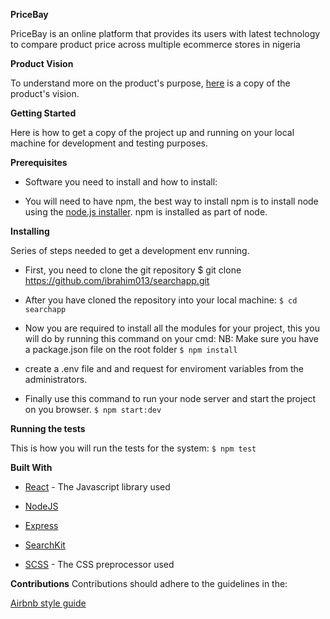 **PriceBay**

PriceBay is an online platform that provides its users with latest technology to compare product price across multiple ecommerce stores in nigeria

**Product Vision**

To understand more on the product's purpose, [here](http://productvission.com) is a copy of the product's vision.

**Getting Started**

Here is how to get a copy of the project up and running on your local machine for development and testing purposes.

**Prerequisites**
- Software you need to install and how to install:

- You will need to have npm, the best way to install npm is to install node using the [node.js installer](https://node.org). npm is installed as part of node.

**Installing**

Series of steps needed to get a development env running.

- First, you need to clone the git repository $ git clone https://github.com/ibrahim013/searchapp.git

- After you have cloned the repository into your local machine: `$ cd searchapp`

- Now you are required to install all the modules for your project, this you will do by running this command on your cmd:
NB: Make sure you have a package.json file on the root folder `$ npm install`

- create a .env file and and request for enviroment variables from the administrators. 
- Finally use this command to run your node server and start the project on you browser. `$ npm start:dev`

**Running the tests**

This is how you will run the tests for the system: `$ npm test`

**Built With**

- [React](https://facebook.github.io/react/) - The Javascript library used

- [NodeJS](https://nodejs.org/en/)

- [Express](https://expressjs.com/)

- [SearchKit](http://searchkit.co/)

- [SCSS](http://sass-lang.com/documentation/file.SCSS_FOR_SASS_USERS.html) - The CSS preprocessor used

**Contributions**
Contributions should adhere to the guidelines in the:

[Airbnb style guide](https://github.com/airbnb/javascript)


